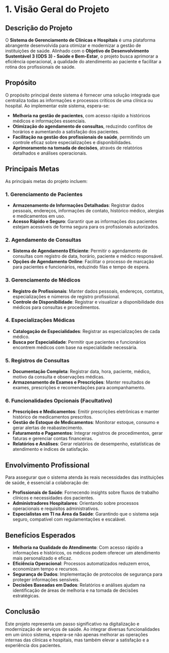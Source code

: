 # 1. Visão Geral do Projeto

## Descrição do Projeto

O **Sistema de Gerenciamento de Clínicas e Hospitais** é uma plataforma abrangente desenvolvida para otimizar e modernizar a gestão de instituições de saúde. Alinhado com o **Objetivo de Desenvolvimento Sustentável 3 (ODS 3) - Saúde e Bem-Estar**, o projeto busca aprimorar a eficiência operacional, a qualidade do atendimento ao paciente e facilitar a rotina dos profissionais de saúde.

## Propósito

O propósito principal deste sistema é fornecer uma solução integrada que centraliza todas as informações e processos críticos de uma clínica ou hospital. Ao implementar este sistema, espera-se:

- **Melhoria na gestão de pacientes**, com acesso rápido a históricos médicos e informações essenciais.
- **Otimização do agendamento de consultas**, reduzindo conflitos de horários e aumentando a satisfação dos pacientes.
- **Facilitação na gestão dos profissionais de saúde**, permitindo um controle eficaz sobre especializações e disponibilidades.
- **Aprimoramento na tomada de decisões**, através de relatórios detalhados e análises operacionais.

## Principais Metas

As principais metas do projeto incluem:

### 1. Gerenciamento de Pacientes

- **Armazenamento de Informações Detalhadas**: Registrar dados pessoais, endereços, informações de contato, histórico médico, alergias e medicamentos em uso.
- **Acesso Rápido e Seguro**: Garantir que as informações dos pacientes estejam acessíveis de forma segura para os profissionais autorizados.
  
### 2. Agendamento de Consultas

- **Sistema de Agendamento Eficiente**: Permitir o agendamento de consultas com registro de data, horário, paciente e médico responsável.
- **Opções de Agendamento Online**: Facilitar o processo de marcação para pacientes e funcionários, reduzindo filas e tempo de espera.

### 3. Gerenciamento de Médicos

- **Registro de Profissionais**: Manter dados pessoais, endereços, contatos, especializações e números de registro profissional.
- **Controle de Disponibilidade**: Registrar e visualizar a disponibilidade dos médicos para consultas e procedimentos.

### 4. Especializações Médicas

- **Catalogação de Especialidades**: Registrar as especializações de cada médico.
- **Busca por Especialidade**: Permitir que pacientes e funcionários encontrem médicos com base na especialidade necessária.

### 5. Registros de Consultas

- **Documentação Completa**: Registrar data, hora, paciente, médico, motivo da consulta e observações médicas.
- **Armazenamento de Exames e Prescrições**: Manter resultados de exames, prescrições e recomendações para acompanhamento.

### 6. Funcionalidades Opcionais (Facultativo)

- **Prescrições e Medicamentos**: Emitir prescrições eletrônicas e manter histórico de medicamentos prescritos.
- **Gestão de Estoque de Medicamentos**: Monitorar estoque, consumo e gerar alertas de reabastecimento.
- **Faturamento e Pagamentos**: Integrar registros de procedimentos, gerar faturas e gerenciar contas financeiras.
- **Relatórios e Análises**: Gerar relatórios de desempenho, estatísticas de atendimento e índices de satisfação.

## Envolvimento Profissional

Para assegurar que o sistema atenda às reais necessidades das instituições de saúde, é essencial a colaboração de:

- **Profissionais de Saúde**: Fornecendo insights sobre fluxos de trabalho clínicos e necessidades dos pacientes.
- **Administradores Hospitalares**: Orientando sobre processos operacionais e requisitos administrativos.
- **Especialistas em TI na Área da Saúde**: Garantindo que o sistema seja seguro, compatível com regulamentações e escalável.

## Benefícios Esperados

- **Melhoria na Qualidade do Atendimento**: Com acesso rápido a informações e históricos, os médicos podem oferecer um atendimento mais personalizado e eficaz.
- **Eficiência Operacional**: Processos automatizados reduzem erros, economizam tempo e recursos.
- **Segurança de Dados**: Implementação de protocolos de segurança para proteger informações sensíveis.
- **Decisões Baseadas em Dados**: Relatórios e análises ajudam na identificação de áreas de melhoria e na tomada de decisões estratégicas.

## Conclusão

Este projeto representa um passo significativo na digitalização e modernização de serviços de saúde. Ao integrar diversas funcionalidades em um único sistema, espera-se não apenas melhorar as operações internas das clínicas e hospitais, mas também elevar a satisfação e a experiência dos pacientes.
